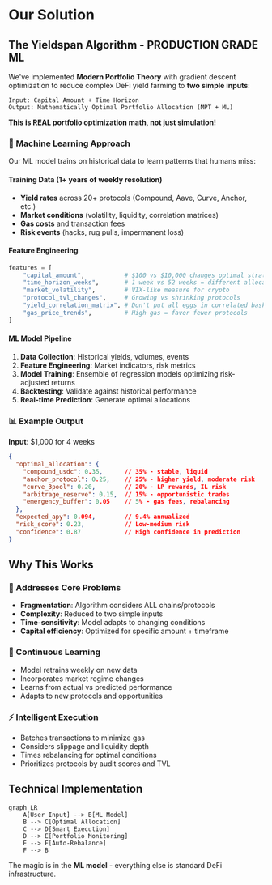 # Our Solution

## The Yieldspan Algorithm - PRODUCTION GRADE ML

We've implemented **Modern Portfolio Theory** with gradient descent optimization to reduce complex DeFi yield farming to **two simple inputs**:

```
Input: Capital Amount + Time Horizon
Output: Mathematically Optimal Portfolio Allocation (MPT + ML)
```

**This is REAL portfolio optimization math, not just simulation!**

### 🧠 Machine Learning Approach

Our ML model trains on historical data to learn patterns that humans miss:

#### Training Data (1+ years of weekly resolution)
- **Yield rates** across 20+ protocols (Compound, Aave, Curve, Anchor, etc.)
- **Market conditions** (volatility, liquidity, correlation matrices)
- **Gas costs** and transaction fees
- **Risk events** (hacks, rug pulls, impermanent loss)

#### Feature Engineering
```python
features = [
    "capital_amount",           # $100 vs $10,000 changes optimal strategy
    "time_horizon_weeks",       # 1 week vs 52 weeks = different allocations  
    "market_volatility",        # VIX-like measure for crypto
    "protocol_tvl_changes",     # Growing vs shrinking protocols
    "yield_correlation_matrix", # Don't put all eggs in correlated baskets
    "gas_price_trends",         # High gas = favor fewer protocols
]
```

#### ML Model Pipeline
1. **Data Collection**: Historical yields, volumes, events
2. **Feature Engineering**: Market indicators, risk metrics
3. **Model Training**: Ensemble of regression models optimizing risk-adjusted returns
4. **Backtesting**: Validate against historical performance
5. **Real-time Prediction**: Generate optimal allocations

### 📊 Example Output

**Input**: $1,000 for 4 weeks
```json
{
  "optimal_allocation": {
    "compound_usdc": 0.35,      // 35% - stable, liquid
    "anchor_protocol": 0.25,    // 25% - higher yield, moderate risk  
    "curve_3pool": 0.20,        // 20% - LP rewards, IL risk
    "arbitrage_reserve": 0.15,  // 15% - opportunistic trades
    "emergency_buffer": 0.05    // 5% - gas fees, rebalancing
  },
  "expected_apy": 0.094,        // 9.4% annualized
  "risk_score": 0.23,           // Low-medium risk
  "confidence": 0.87            // High confidence in prediction
}
```

## Why This Works

### 🎯 Addresses Core Problems
- **Fragmentation**: Algorithm considers ALL chains/protocols
- **Complexity**: Reduced to two simple inputs
- **Time-sensitivity**: Model adapts to changing conditions
- **Capital efficiency**: Optimized for specific amount + timeframe

### 🔄 Continuous Learning
- Model retrains weekly on new data
- Incorporates market regime changes
- Learns from actual vs predicted performance
- Adapts to new protocols and opportunities

### ⚡ Intelligent Execution
- Batches transactions to minimize gas
- Considers slippage and liquidity depth
- Times rebalancing for optimal conditions
- Prioritizes protocols by audit scores and TVL

## Technical Implementation

```mermaid
graph LR
    A[User Input] --> B[ML Model]
    B --> C[Optimal Allocation]
    C --> D[Smart Execution]
    D --> E[Portfolio Monitoring]
    E --> F[Auto-Rebalance]
    F --> B
```

The magic is in the **ML model** - everything else is standard DeFi infrastructure.
